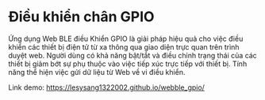 # Điều khiển chân GPIO
Ứng dụng Web BLE điều Khiển GPIO là giải pháp hiệu quả cho việc điều khiển các thiết bị điện tử từ xa thông qua giao diện trực quan trên trình duyệt web. Người dùng có khả năng bật/tắt và điều chỉnh trạng thái của các thiết bị giảm bớt sự phụ thuộc vào việc tiếp xúc trực tiếp với thiết bị. Tính năng thể hiện việc gửi dữ liệu từ Web về vi điều khiển.

Link demo: https://lesysang1322002.github.io/webble_gpio/
